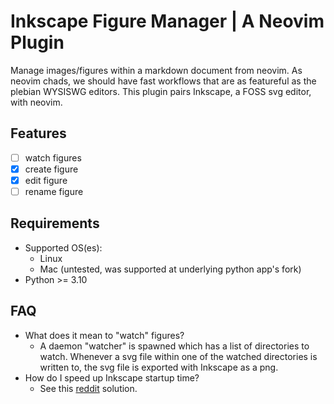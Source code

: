 # Inkscape Figure Manager | A Neovim Plugin

Manage images/figures within a markdown document from neovim. As neovim chads,
we should have fast workflows that are as featureful as the plebian WYSISWG
editors. This plugin pairs Inkscape, a FOSS svg editor, with neovim.

## Features

- [ ] watch figures
- [x] create figure
- [x] edit figure
- [ ] rename figure

## Requirements

- Supported OS(es):
  - Linux
  - Mac (untested, was supported at underlying python app's fork)
- Python >= 3.10

## FAQ

- What does it mean to  "watch" figures?
  - A daemon "watcher" is spawned which has a list of directories to watch.
    Whenever a svg file within one of the watched directories is written to,
    the svg file is exported with Inkscape as a png.
- How do I speed up Inkscape startup time?
  - See this
    [reddit](https://www.reddit.com/r/lua/comments/2vwkq5/structuring_my_lua_code/)
    solution.
